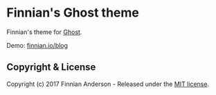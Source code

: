 # Finnian's Ghost theme

Finnian's theme for [Ghost](http://github.com/tryghost/ghost/).

Demo: [finnian.io/blog](https://finnian.io/blog)

## Copyright & License

Copyright (c) 2017 Finnian Anderson - Released under the [MIT license](LICENSE).
